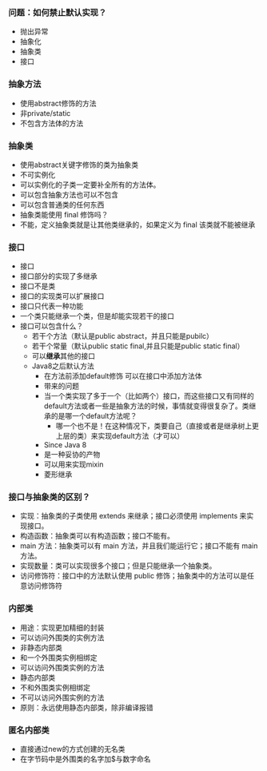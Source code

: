 ### 问题：如何禁⽌默认实现？

 - 抛出异常
 - 抽象化
 - 抽象类
 - 接⼝
 
### 抽象方法

- 使用abstract修饰的方法
- ⾮private/static
- 不包含方法体的方法

### 抽象类

- 使用abstract关键字修饰的类为抽象类
- 不可实例化
- 可以实例化的子类⼀定要补全所有的⽅法体。
- 可以包含抽象⽅法也可以不包含
- 可以包含普通类的任何东⻄
-  抽象类能使用 final 修饰吗？
  -  不能，定义抽象类就是让其他类继承的，如果定义为 final 该类就不能被继承

### 接口
- 接⼝
 - 接⼝部分的实现了多继承
 - 接⼝不是类
 - 接⼝的实现类可以扩展接口
 - 接⼝只代表⼀种功能
 - ⼀个类只能继承⼀个类，但是却能实现若⼲的接⼝
- 接⼝可以包含什么？
  - 若⼲个⽅法（默认是public abstract，并且只能是pubilc）
  - 若⼲个常量（默认public static final,并且只能是public static final）
  - 可以**继承**其他的接⼝
  - Java8之后默认⽅法
     - 在方法前添加default修饰 可以在接口中添加方法体
     - 带来的问题
     - 当一个类实现了多于一个（比如两个）接口，而这些接口又有同样的default方法或者一些是抽象方法的时候，事情就变得很复杂了。类继承的是哪一个default方法呢？
         - 哪一个也不是！在这种情况下，类要自己（直接或者是继承树上更上层的类）来实现default方法（才可以）
     - Since Java 8
     - 是⼀种妥协的产物
     - 可以⽤来实现mixin
     - 菱形继承

### 接口与抽象类的区别？
   - 实现：抽象类的子类使用 extends 来继承；接口必须使用 implements 来实现接口。
   - 构造函数：抽象类可以有构造函数；接口不能有。
   - main 方法：抽象类可以有 main 方法，并且我们能运行它；接口不能有 main 方法。
   - 实现数量：类可以实现很多个接口；但是只能继承一个抽象类。
   - 访问修饰符：接口中的方法默认使用 public 修饰；抽象类中的方法可以是任意访问修饰符
### 内部类
 - ⽤途：实现更加精细的封装
 - 可以访问外围类的实例⽅法
 - ⾮静态内部类
  - 和⼀个外围类实例相绑定
  - 可以访问外围类实例的⽅法
 - 静态内部类
  - 不和外围类实例相绑定
  - 不可以访问外围实例的⽅法
 - 原则：永远使⽤静态内部类，除⾮编译报错

### 匿名内部类
- 直接通过new的⽅式创建的⽆名类
- 在字节码中是外围类的名字加$与数字命名
